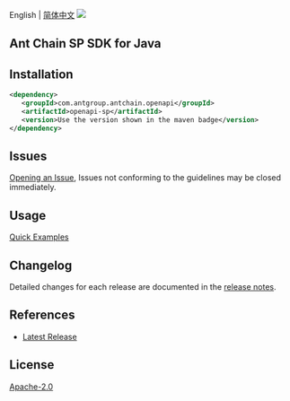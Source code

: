 English | [简体中文](README-CN.md)
![](https://aliyunsdk-pages.alicdn.com/icons/AlibabaCloud.svg)

## Ant Chain SP SDK for Java

## Installation

```xml
<dependency>
   <groupId>com.antgroup.antchain.openapi</groupId>
   <artifactId>openapi-sp</artifactId>
   <version>Use the version shown in the maven badge</version>
</dependency>
```

## Issues
[Opening an Issue](https://github.com/alipay/antchain-openapi-prod-sdk/issues/new), Issues not conforming to the guidelines may be closed immediately.

## Usage
[Quick Examples](https://github.com/alipay/antchain-openapi-prod-sdk/blob/master/docs/0-Examples-EN.md#quick-examples)

## Changelog
Detailed changes for each release are documented in the [release notes](./ChangeLog.txt).

## References
* [Latest Release](https://github.com/alipay/antchain-openapi-prod-sdk/)

## License
[Apache-2.0](http://www.apache.org/licenses/LICENSE-2.0)
